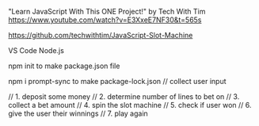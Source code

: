 "Learn JavaScript With This ONE Project!" by Tech With Tim
https://www.youtube.com/watch?v=E3XxeE7NF30&t=565s

https://github.com/techwithtim/JavaScript-Slot-Machine

VS Code
Node.js

npm init to make package.json file

npm i prompt-sync to make package-lock.json
// collect user input

// 1. deposit some money
// 2. determine number of lines to bet on
// 3. collect a bet amount
// 4. spin the slot machine
// 5. check if user won
// 6. give the user their winnings
// 7. play again